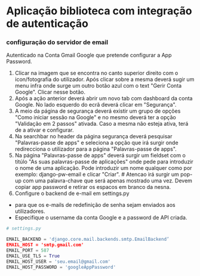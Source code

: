 # Aplicação biblioteca com integração de autenticação

### configuração do servidor de email
Autenticado na Conta Gmail Google que pretende configurar a App Password.
1. Clicar na imagem que se encontra no canto superior direito com o icon/fotografia do utilizador. Após clicar sobre a mesma deverá sugir um menu infra onde surge um outro botão azul com o text "Gerir Conta Google". Clicar nesse botão.
2.  Após a ação anterior deverá abrir um novo tab com dashboard da conta Google. No lado esquerdo do ecrã deverá clicar em "Segurança".
3.  A meio da página de segurança deverá existir um grupo de opções "Como iniciar sessão na Google" e no mesmo deverá ter a opção "Validação em 2 passos" ativada. Caso a mesma não esteja ativa, terá de a ativar e configurar.
4.  Na searchbar no header da página segurança deverá pesquisar "Palavras-passe de apps" e seleciona a opção que irá surgir onde redirecciona o utilizador para a página "Palavras-passe de apps".
5.  Na página "Palavras-passe de apps" deverá surgir um fieldset com o titúlo "As suas palavras-passe de aplicações" onde pede para introduzir o nome de uma aplicação. Pode introduzir um nome qualquer como por exemplo: django-pw-email e clicar "Criar". # Atencao irá surgir um pop-up com uma palavra-chave que será apenas mostrado uma vez. Devem copiar app password e retirar os espacos em branco da nesna.
6. Configure o backend de e-mail em settings.py 
  * para que os e-mails de redefinição de senha sejam enviados aos utilizadores. 
  * Especifique o username da conta Google e a password de API criada.

```python
# settings.py

EMAIL_BACKEND = 'django.core.mail.backends.smtp.EmailBackend’
EMAIL_HOST = 'smtp.gmail.com'
EMAIL_PORT = 587
EMAIL_USE_TLS = True
EMAIL_HOST_USER = 'seu.email@gmail.com'
EMAIL_HOST_PASSWORD = 'googleAppPassword'
```

